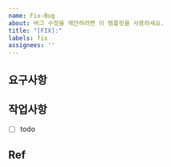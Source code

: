 ```yaml
---
name: Fix-Bug
about: 버그 수정을 제안하려면 이 템플릿을 사용하세요.
title: "[FIX]:"
labels: fix
assignees: ''
---
```

## 요구사항
<!-- 설명을 작성하시요. -->


## 작업사항
<!-- 설명을 작성하시요. -->
- [ ] todo

## Ref 
